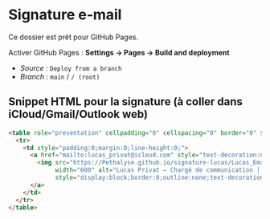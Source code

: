 # Signature e‑mail

Ce dossier est prêt pour GitHub Pages.

Activer GitHub Pages : **Settings → Pages → Build and deployment**
   - *Source* : `Deploy from a branch`
   - *Branch* : `main` / `/ (root)`

## Snippet HTML pour la signature (à coller dans iCloud/Gmail/Outlook web)

```html
<table role="presentation" cellpadding="0" cellspacing="0" border="0" style="border-collapse:collapse;width:600px;max-width:100%;">
  <tr>
    <td style="padding:0;margin:0;line-height:0;">
      <a href="mailto:lucas_privat@icloud.com" style="text-decoration:none;border:0;display:inline-block;">
        <img src="https://Pethalyse.github.io/signature-lucas/Lucas_Email_Header.png"
             width="600" alt="Lucas Privat — Chargé de communication | +33 6 48 81 50 04 | Nîmes / Montpellier"
             style="display:block;border:0;outline:none;text-decoration:none;width:600px;max-width:100%;height:auto;">
      </a>
    </td>
  </tr>
</table>
```
